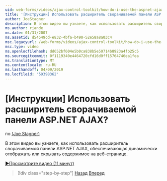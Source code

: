 ```yaml
---
uid: web-forms/videos/ajax-control-toolkit/how-do-i-use-the-aspnet-ajax-collapsable-panel-extender
title: '[Инструкции] Использовать расширитель сворачиваемой панели ASP.NET AJAX? | Документы Майкрософт'
author: JoeStagner
description: В этом видео вы узнаете, как использовать расширитель сворачиваемой панели ASP.NET AJAX, обеспечивающая динамически отображать или скрывать содержимое на веб-странице.
ms.author: riande
ms.date: 01/31/2007
ms.assetid: d54549cd-e832-4bfa-b490-52e58a8a03c4
msc.legacyurl: /web-forms/videos/ajax-control-toolkit/how-do-i-use-the-aspnet-ajax-collapsable-panel-extender
msc.type: video
ms.openlocfilehash: dd652bf604e5b0ca838b5e50714b8923a4fb25c5
ms.sourcegitcommit: 0f1119340e4464720cfd16d0ff15764746ea1fea
ms.translationtype: MT
ms.contentlocale: ru-RU
ms.lasthandoff: 04/09/2019
ms.locfileid: "59398362"
---
```

# <a name="how-do-i-use-the-aspnet-ajax-collapsable-panel-extender"></a>[Инструкции] Использовать расширитель сворачиваемой панели ASP.NET AJAX?

по [(Joe Stagner)](https://github.com/JoeStagner)

В этом видео вы узнаете, как использовать расширитель сворачиваемой панели ASP.NET AJAX, обеспечивающая динамически отображать или скрывать содержимое на веб-странице.

[&#9654;Просмотрите видео (11 минут)](https://channel9.msdn.com/Blogs/ASP-NET-Site-Videos/how-do-i-use-the-aspnet-ajax-collapsable-panel-extender)

> [!div class="step-by-step"]
> [Назад](how-do-i-use-the-aspnet-ajax-accordion-control.md)
> [Вперед](how-do-i-use-the-aspnet-ajax-draggable-panel-extender.md)
